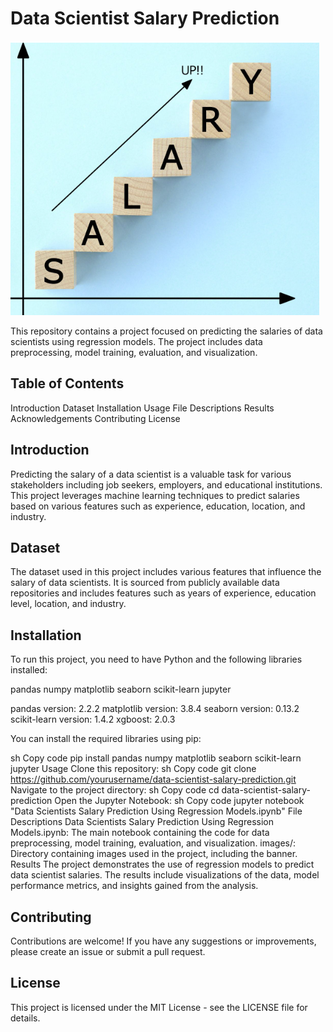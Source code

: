# Data Scientist Salary Prediction
![Example of Analytics](images/example-image-salary.PNG)

This repository contains a project focused on predicting the salaries of data scientists using regression models. The project includes data preprocessing, model training, evaluation, and visualization.

## Table of Contents
Introduction
Dataset
Installation
Usage
File Descriptions
Results
Acknowledgements
Contributing
License


## Introduction
Predicting the salary of a data scientist is a valuable task for various stakeholders including job seekers, employers, and educational institutions. 
This project leverages machine learning techniques to predict salaries based on various features such as experience, education, location, and industry.

## Dataset
The dataset used in this project includes various features that influence the salary of data scientists. It is sourced from publicly available data repositories and includes features such as years of experience, education level, location, and industry.

## Installation
To run this project, you need to have Python and the following libraries installed:

pandas
numpy
matplotlib
seaborn
scikit-learn
jupyter

pandas version: 2.2.2
matplotlib version: 3.8.4
seaborn version: 0.13.2
scikit-learn version: 1.4.2
xgboost: 2.0.3

You can install the required libraries using pip:

sh
Copy code
pip install pandas numpy matplotlib seaborn scikit-learn jupyter
Usage
Clone this repository:
sh
Copy code
git clone https://github.com/yourusername/data-scientist-salary-prediction.git
Navigate to the project directory:
sh
Copy code
cd data-scientist-salary-prediction
Open the Jupyter Notebook:
sh
Copy code
jupyter notebook "Data Scientists Salary Prediction Using Regression Models.ipynb"
File Descriptions
Data Scientists Salary Prediction Using Regression Models.ipynb: The main notebook containing the code for data preprocessing, model training, evaluation, and visualization.
images/: Directory containing images used in the project, including the banner.
Results
The project demonstrates the use of regression models to predict data scientist salaries. The results include visualizations of the data, model performance metrics, and insights gained from the analysis.




## Contributing
Contributions are welcome! If you have any suggestions or improvements, please create an issue or submit a pull request.

## License
This project is licensed under the MIT License - see the LICENSE file for details.


